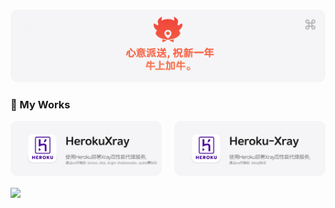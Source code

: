   &nbsp;
  <a href="#"><img src="./images/hi.png" alt="显示不了图片，开一下VPN吧🛫"></a>
</p>

### 💬 My Works

<p>
  <a href="https://github.com/Lbingyi/HerokuXray"><img src="./images/HerokuXray.png" width=48% alt="YesPlayMusic - 使用Heroku部署Xray高性能代理服务，通过ws传输的 (vmess、vless、trojan shadowsocks、socks)等协议"></a>
  &nbsp;&nbsp;&nbsp;
  <a href="https://github.com/Lbingyi/Heroku-Xray"><img src="./images/Heroku-Xray.png" width=48% alt="使用Heroku部署Xray高性能代理服务，通过ws传输的 (vless)协议"></a>
</p>
<a href="https://github.com/Lbingyi">
  <img align="center" src="https://github-readme-stats.vercel.app/api?username=Lbingyi&show_icons=true&theme=vision-friendly-dark&locale=cn" />
</a>
